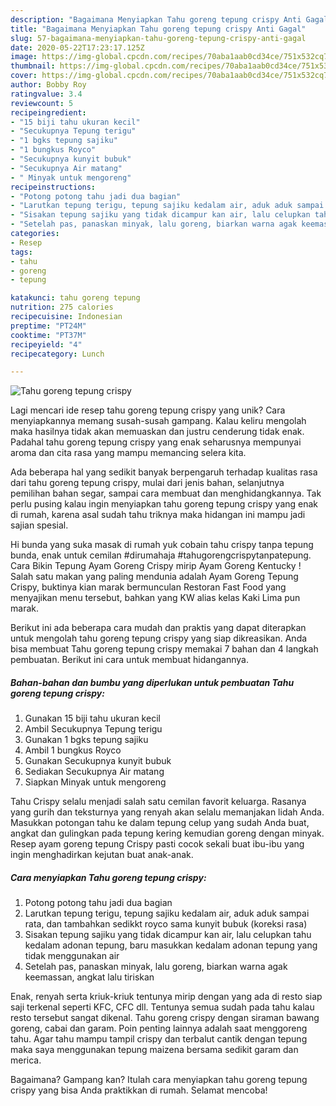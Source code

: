 ```yaml
---
description: "Bagaimana Menyiapkan Tahu goreng tepung crispy Anti Gagal"
title: "Bagaimana Menyiapkan Tahu goreng tepung crispy Anti Gagal"
slug: 57-bagaimana-menyiapkan-tahu-goreng-tepung-crispy-anti-gagal
date: 2020-05-22T17:23:17.125Z
image: https://img-global.cpcdn.com/recipes/70aba1aab0cd34ce/751x532cq70/tahu-goreng-tepung-crispy-foto-resep-utama.jpg
thumbnail: https://img-global.cpcdn.com/recipes/70aba1aab0cd34ce/751x532cq70/tahu-goreng-tepung-crispy-foto-resep-utama.jpg
cover: https://img-global.cpcdn.com/recipes/70aba1aab0cd34ce/751x532cq70/tahu-goreng-tepung-crispy-foto-resep-utama.jpg
author: Bobby Roy
ratingvalue: 3.4
reviewcount: 5
recipeingredient:
- "15 biji tahu ukuran kecil"
- "Secukupnya Tepung terigu"
- "1 bgks tepung sajiku"
- "1 bungkus Royco"
- "Secukupnya kunyit bubuk"
- "Secukupnya Air matang"
- " Minyak untuk mengoreng"
recipeinstructions:
- "Potong potong tahu jadi dua bagian"
- "Larutkan tepung terigu, tepung sajiku kedalam air, aduk aduk sampai rata, dan tambahkan sedikkt royco sama kunyit bubuk (koreksi rasa)"
- "Sisakan tepung sajiku yang tidak dicampur kan air, lalu celupkan tahu kedalam adonan tepung, baru masukkan kedalam adonan tepung yang tidak menggunakan air"
- "Setelah pas, panaskan minyak, lalu goreng, biarkan warna agak keemassan, angkat lalu tiriskan"
categories:
- Resep
tags:
- tahu
- goreng
- tepung

katakunci: tahu goreng tepung 
nutrition: 275 calories
recipecuisine: Indonesian
preptime: "PT24M"
cooktime: "PT37M"
recipeyield: "4"
recipecategory: Lunch

---
```



![Tahu goreng tepung crispy](https://img-global.cpcdn.com/recipes/70aba1aab0cd34ce/751x532cq70/tahu-goreng-tepung-crispy-foto-resep-utama.jpg)

Lagi mencari ide resep tahu goreng tepung crispy yang unik? Cara menyiapkannya memang susah-susah gampang. Kalau keliru mengolah maka hasilnya tidak akan memuaskan dan justru cenderung tidak enak. Padahal tahu goreng tepung crispy yang enak seharusnya mempunyai aroma dan cita rasa yang mampu memancing selera kita.

Ada beberapa hal yang sedikit banyak berpengaruh terhadap kualitas rasa dari tahu goreng tepung crispy, mulai dari jenis bahan, selanjutnya pemilihan bahan segar, sampai cara membuat dan menghidangkannya. Tak perlu pusing kalau ingin menyiapkan tahu goreng tepung crispy yang enak di rumah, karena asal sudah tahu triknya maka hidangan ini mampu jadi sajian spesial.

Hi bunda yang suka masak di rumah yuk cobain tahu crispy tanpa tepung bunda, enak untuk cemilan #dirumahaja #tahugorengcrispytanpatepung. Cara Bikin Tepung Ayam Goreng Crispy mirip Ayam Goreng Kentucky ! Salah satu makan yang paling mendunia adalah Ayam Goreng Tepung Crispy, buktinya kian marak bermunculan Restoran Fast Food yang menyajikan menu tersebut, bahkan yang KW alias kelas Kaki Lima pun marak.


Berikut ini ada beberapa cara mudah dan praktis yang dapat diterapkan untuk mengolah tahu goreng tepung crispy yang siap dikreasikan. Anda bisa membuat Tahu goreng tepung crispy memakai 7 bahan dan 4 langkah pembuatan. Berikut ini cara untuk membuat hidangannya.

<!--inarticleads1-->

##### Bahan-bahan dan bumbu yang diperlukan untuk pembuatan Tahu goreng tepung crispy:

1. Gunakan 15 biji tahu ukuran kecil
1. Ambil Secukupnya Tepung terigu
1. Gunakan 1 bgks tepung sajiku
1. Ambil 1 bungkus Royco
1. Gunakan Secukupnya kunyit bubuk
1. Sediakan Secukupnya Air matang
1. Siapkan  Minyak untuk mengoreng


Tahu Crispy selalu menjadi salah satu cemilan favorit keluarga. Rasanya yang gurih dan teksturnya yang renyah akan selalu memanjakan lidah Anda. Masukkan potongan tahu ke dalam tepung celup yang sudah Anda buat, angkat dan gulingkan pada tepung kering kemudian goreng dengan minyak. Resep ayam goreng tepung Crispy pasti cocok sekali buat ibu-ibu yang ingin menghadirkan kejutan buat anak-anak. 

<!--inarticleads2-->

##### Cara menyiapkan Tahu goreng tepung crispy:

1. Potong potong tahu jadi dua bagian
1. Larutkan tepung terigu, tepung sajiku kedalam air, aduk aduk sampai rata, dan tambahkan sedikkt royco sama kunyit bubuk (koreksi rasa)
1. Sisakan tepung sajiku yang tidak dicampur kan air, lalu celupkan tahu kedalam adonan tepung, baru masukkan kedalam adonan tepung yang tidak menggunakan air
1. Setelah pas, panaskan minyak, lalu goreng, biarkan warna agak keemassan, angkat lalu tiriskan


Enak, renyah serta kriuk-kriuk tentunya mirip dengan yang ada di resto siap saji terkenal seperti KFC, CFC dll. Tentunya semua sudah pada tahu kalau resto tersebut sangat dikenal. Tahu goreng crispy dengan siraman bawang goreng, cabai dan garam. Poin penting lainnya adalah saat menggoreng tahu. Agar tahu mampu tampil crispy dan terbalut cantik dengan tepung maka saya menggunakan tepung maizena bersama sedikit garam dan merica. 

Bagaimana? Gampang kan? Itulah cara menyiapkan tahu goreng tepung crispy yang bisa Anda praktikkan di rumah. Selamat mencoba!
